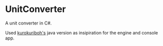 # UnitConverter
A unit converter in C#.

Used [kurokuriboh's][1] java version as insipiration for the engine and console app.

[1]: https://github.com/kurokuriboh/Mega_Project_Solutions/tree/master/Numbers/Unit%20Converter

